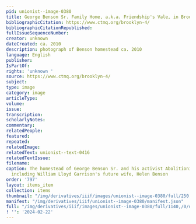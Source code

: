 ```yaml
---
pid: unionist--image-0380
title: George Benson Sr. Family Home, a.k.a. Friendship's Vale, in Brooklyn, Connecticut
bibliographicCitation: https://www.ctmq.org/brooklyn-4/
bibliographicCitationRepublished: 
fullIssueSequenceNumber: 
creator: unknown
dateCreated: ca. 2010
description: photograph of Benson homestead ca. 2010
language: English
publisher: 
IsPartOf: 
rights: 'unknown '
source: https://www.ctmq.org/brooklyn-4/
subject: 
type: image
category: image
articleType: 
volume: 
issue: 
transcription: 
scholarlyNotes: 
commentary: 
relatedPeople: 
featured: 
repeated: 
relatedImage: 
relatedText: unionist--text-0416
relatedTextIssue: 
filename: 
caption: The homestead of George Benson Sr. and his activist Abolitionist progeny,
  including William Lloyd Garrison's future wife, Helen Benson
order: '797'
layout: items_item
collection: items
thumbnail: "/img/derivatives/iiif/images/unionist--image-0380/full/250,/0/default.jpg"
manifest: "/img/derivatives/iiif/unionist--image-0380/manifest.json"
full: "/img/derivatives/iiif/images/unionist--image-0380/full/1140,/0/default.jpg"
! '': '2024-02-22'
---
```

